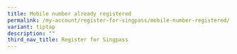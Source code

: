```yaml
---
title: Mobile number already registered
permalink: /my-account/register-for-singpass/mobile-number-registered/
variant: tiptap
description: ""
third_nav_title: Register for Singpass
---
```

